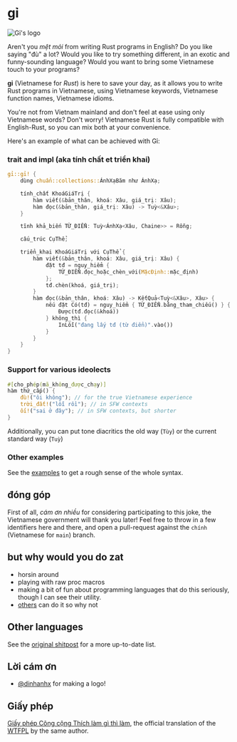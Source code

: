 # gỉ

![Gỉ's logo](https://github.com/Huy-Ngo/gỉ/raw/chính/logo.png)

Aren't you *mệt mỏi* from writing Rust programs in English?
Do you like saying "đù" a lot?
Would you like to try something different, in an
exotic and funny-sounding language?
Would you want to bring some Vietnamese touch to your programs?

**gỉ** (Vietnamese for _Rust_) is here to save your day, as it allows you to
write Rust programs in Vietnamese, using Vietnamese keywords, Vietnamese function names,
Vietnamese idioms.

You're not from Vietnam mainland and don't feel at ease using only Vietnamese
words? Don't worry!  Vietnamese Rust is fully compatible with English-Rust, so
you can mix both at your convenience.

Here's an example of what can be achieved with Gỉ:

### trait and impl (aka tính chất et triển khai)

```rust
gỉ::gỉ! {
    dùng chuẩn::collections::ÁnhXạBăm như ÁnhXạ;

    tính_chất KhoáGiáTrị {
        hàm viết(&bản_thân, khoá: Xâu, giá_trị: Xâu);
        hàm đọc(&bản_thân, giá_trị: Xâu) -> Tuỳ<&Xâu>;
    }

    tĩnh khả_biến TỪ_ĐIỂN: Tuỳ<ÁnhXạ<Xâu, Chaine>> = Rỗng;

    cấu_trúc CụThể;

    triển_khai KhoáGiáTrị với CụThể {
        hàm viết(&bản_thân, khoá: Xâu, giá_trị: Xâu) {
            đặt tđ = nguy_hiểm {
                TỪ_ĐIỂN.đọc_hoặc_chèn_với(MặcĐịnh::mặc_định)
            };
            tđ.chèn(khoá, giá_trị);
        }
        hàm đọc(&bản_thân, khoá: Xâu) -> KếtQuả<Tuỳ<&Xâu>, Xâu> {
            nếu đặt Có(tđ) = nguy_hiểm { TỪ_ĐIỂN.bằng_tham_chiếu() } {
                Được(tđ.đọc(&khoá))
            } không_thì {
                InLỗi("đang lấy tđ (từ điển)".vào())
            }
        }
    }
}
```

### Support for various ideolects

```rust
#[cho_phép(mã_không_được_chạy)]
hàm thứ_cấp() {
    đù!("ôi không"); // for the true Vietnamese experience
    trời_đất!("lỗi rồi"); // in SFW contexts
    ối!("sai ở đây"); // in SFW contexts, but shorter
}
```

Additionally, you can put tone diacritics the old way (`Tùy`) or the current
standard way (`Tuỳ`)

### Other examples

See the [examples](./ví_dụ/src/main.rs) to get a rough sense of the whole
syntax.

## đóng góp

First of all, _cám ơn nhiều_ for considering participating to this joke, the
Vietnamese government will thank you later! Feel free to throw in a few
identifiers here and there, and open a pull-request against the `chính`
(Vietnamese for `main`) branch.

## but why would you do zat

- horsin around
- playing with raw proc macros
- making a bit of fun about programming languages that do this seriously,
  though I can see their utility.
- [others][others] can do it so why not

## Other languages

See the [original shitpost][others]
for a more up-to-date list.

[others]: https://github.com/bnjbvr/rouille#other-languages

## Lời cám ơn

- [@dinhanhx](https://github.com/dinhanhx) for making a logo!

## Giấy phép

[Giấy phép Công cộng Thích làm gì thì làm](https://github.com/Huy-Ngo/gỉ/blob/chính/GIẤY_PHÉP),
the official translation of the [WTFPL](http://www.wtfpl.net/)
by the same author.

